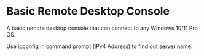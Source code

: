 # Basic Remote Desktop Console
A basic remote desktop console that can connect to any Windows 10/11 Pro OS.

Use ipconfig in command prompt (IPv4 Address) to find out server name.
